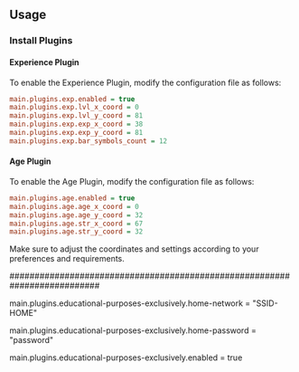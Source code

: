## Usage

### Install Plugins

#### Experience Plugin

To enable the Experience Plugin, modify the configuration file as follows:

```ini
main.plugins.exp.enabled = true
main.plugins.exp.lvl_x_coord = 0
main.plugins.exp.lvl_y_coord = 81
main.plugins.exp.exp_x_coord = 38
main.plugins.exp.exp_y_coord = 81
main.plugins.exp.bar_symbols_count = 12
```

#### Age Plugin

To enable the Age Plugin, modify the configuration file as follows:

```ini
main.plugins.age.enabled = true
main.plugins.age.age_x_coord = 0
main.plugins.age.age_y_coord = 32
main.plugins.age.str_x_coord = 67
main.plugins.age.str_y_coord = 32
```

Make sure to adjust the coordinates and settings according to your preferences and requirements.


##########################################################################

  main.plugins.educational-purposes-exclusively.home-network = "SSID-HOME" 

  main.plugins.educational-purposes-exclusively.home-password = "password" 

  main.plugins.educational-purposes-exclusively.enabled = true
